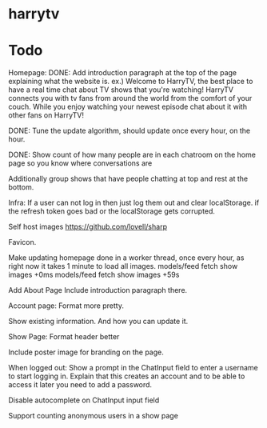 # harrytv


# Todo

Homepage:
  DONE: Add introduction paragraph at the top of the page explaining what the website is.
    ex.) Welcome to HarryTV, the best place to have a real time chat about TV shows that you're watching! HarryTV connects you with tv fans from around the world from the comfort of your couch. While you enjoy watching your newest episode chat about it with other fans on HarryTV!

  DONE: Tune the update algorithm, should update once every hour, on the hour.

  DONE: Show count of how many people are in each chatroom on the home page so you know where conversations are

  Additionally group shows that have people chatting at top and rest at the bottom.


Infra:
  If a user can not log in then just log them out and clear localStorage.
    if the refresh token goes bad or the localStorage gets corrupted.

  Self host images
    https://github.com/lovell/sharp

  Favicon.

  Make updating homepage done in a worker thread, once every hour, as right now it takes 1 minute to load all images.
    models/feed fetch show images +0ms
    models/feed fetch show images +59s

Add About Page
  Include introduction paragraph there.

Account page:
  Format more pretty.

  Show existing information. And how you can update it.

Show Page:
  Format header better

  Include poster image for branding on the page.

  When logged out:
    Show a prompt in the ChatInput field to enter a username to start logging in.
    Explain that this creates an account and to be able to access it later you need to add a password.

  Disable autocomplete on ChatInput input field

  Support counting anonymous users in a show page
